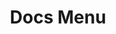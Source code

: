 ---
title: Docs Menu
search: Search
menuSection:
  - id: section-0
    title: Getting started
    menuItems:
      - id: menu-0-0
        name: What is Qdrant?
        subMenuItems:
          - id: subMenu-0-0-0
            name: Vector Search Basics
            url: /
          - id: subMenu-0-0-1
            name: Qdrant vs Alternatives
            url: /
      - id: menu-0-1
        name: Interfaces
        subMenuItems:
          - id: subMenu-0-1-0
            name: Qdrant Web UI
            url: /
      - id: menu-0-2
        name: Quickstart
      - id: menu-0-3
        name: API Reference
        isExternalUrl: true
  - id: section-1
    title: Managed Services
    menuItems:
      - id: menu-1-0
        name: Managed Cloud
        subMenuItems:
          - id: subMenu-1-0-0
            name: Vector Search Basics
            url: /
          - id: subMenu-1-0-1
            name: Qdrant vs Alternatives
            url: /
      - id: menu-1-1
        name: Hybrid Cloud
        subMenuItems:
          - id: subMenu-1-1-0
            name: Qdrant Web UI
            url: /
  - id: section-2
    title: User Manual
    menuItems:
      - id: menu-2-0
        name: Concepts
        subMenuItems:
          - id: subMenu-2-0-0
            name: Vector Search Basics
            url: /
          - id: subMenu-2-0-1
            name: Qdrant vs Alternatives
            url: /
      - id: menu-2-1
        name: Guides
        subMenuItems:
          - id: subMenu-2-1-0
            name: Qdrant Web UI
            url: /
      - id: menu-2-2
        name: Tutorials
        subMenuItems:
          - id: subMenu-2-2-0
            name: Qdrant Web UI
            url: /
  - id: section-3
    title: Integrations
    menuItems:
      - id: menu-3-0
        name: Embeddings
        subMenuItems:
          - id: subMenu-3-0-0
            name: Vector Search Basics
            url: /
          - id: subMenu-3-0-1
            name: Qdrant vs Alternatives
            url: /
      - id: menu-3-1
        name: Frameworks
        subMenuItems:
          - id: subMenu-3-1-0
            name: Qdrant Web UI
            url: /
      - id: menu-3-2
        name: Examples
        subMenuItems:
          - id: subMenu-3-2-0
            name: Qdrant Web UI
            url: /
  - id: section-4
    title: Support
    menuItems:
      - id: menu-4-0
        name: FAQ
        subMenuItems:
          - id: subMenu-4-0-0
            name: Vector Search Basics
            url: /
          - id: subMenu-4-0-1
            name: Qdrant vs Alternatives
            url: /
      - id: menu-4-1
        name: Practice Datasets
      - id: menu-4-2
        name: Community Links
      - id: menu-4-3
        name: Release Notes
        isExternalUrl: true
sitemapExclude: true
---